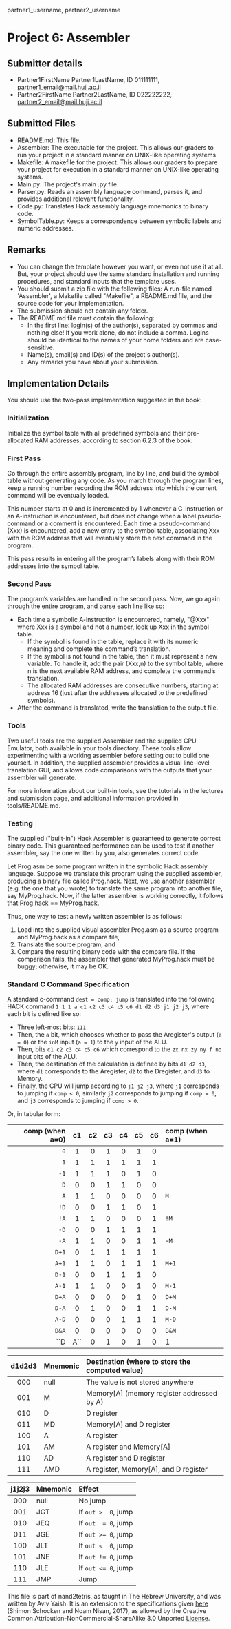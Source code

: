 partner1_username, partner2_username

# Project 6: Assembler

## Submitter details

- Partner1FirstName Partner1LastName, ID 011111111, partner1_email@mail.huji.ac.il
- Partner2FirstName Partner2LastName, ID 022222222, partner2_email@mail.huji.ac.il

## Submitted Files

- README.md: This file.
- Assembler: The executable for the project. This allows our graders to run
  your project in a standard manner on UNIX-like operating systems.
- Makefile: A makefile for the project. This allows our graders to prepare your
  project for execution in a standard manner on UNIX-like operating systems.
- Main.py: The project's main .py file.
- Parser.py: Reads an assembly language command, parses it, and provides
  additional relevant functionality.
- Code.py: Translates Hack assembly language mnemonics to binary code.
- SymbolTable.py: Keeps a correspondence between symbolic labels and
  numeric addresses.

## Remarks

- You can change the template however you want, or even not use it at all.
  But, your project should use the same standard installation and running
  procedures, and standard inputs that the template uses.
- You should submit a zip file with the following files:
  A run-file named 'Assembler', a Makefile called "Makefile", a README.md file,
  and the source code for your implementation.
- The submission should not contain any folder.
- The README.md file must contain the following:
  - In the first line: login(s) of the author(s), separated by commas and
    nothing else! If you work alone, do not include a comma.
    Logins should be identical to the names of your home folders and are
    case-sensitive.
  - Name(s), email(s) and ID(s) of the project's author(s).
  - Any remarks you have about your submission.

## Implementation Details

You should use the two-pass implementation suggested in the book:

### Initialization

Initialize the symbol table with all predefined symbols and their
pre-allocated RAM addresses, according to section 6.2.3 of the book.

### First Pass

Go through the entire assembly program, line by line, and build the symbol
table without generating any code. As you march through the program lines,
keep a running number recording the ROM address into which the current
command will be eventually loaded.

This number starts at 0 and is incremented by 1 whenever a C-instruction
or an A-instruction is encountered, but does not change when a label
pseudo-command or a comment is encountered. Each time a pseudo-command
(Xxx) is encountered, add a new entry to the symbol table, associating
Xxx with the ROM address that will eventually store the next command in
the program.

This pass results in entering all the program’s labels along with their
ROM addresses into the symbol table.

### Second Pass

The program’s variables are handled in the second pass.
Now, we go again through the entire program, and parse each line like so:

- Each time a symbolic A-instruction is encountered, namely, "@Xxx" where Xxx
is a symbol and not a number, look up Xxx in the symbol table.
  - If the symbol is found in the table, replace it with its numeric
    meaning and complete the command’s translation.
  - If the symbol is not found in the table, then it must represent a new
    variable. To handle it, add the pair (Xxx,n) to the symbol table,
    where n is the next available RAM address, and complete the command’s
    translation.
  - The allocated RAM addresses are consecutive numbers, starting at
    address 16 (just after the addresses allocated to the predefined
    symbols).
- After the command is translated, write the translation to the output file.

### Tools

Two useful tools are the supplied Assembler and the supplied CPU
Emulator, both available in your tools directory. These tools allow
experimenting with a working assembler before setting out to build one
yourself. In addition, the supplied assembler provides a visual
line-level translation GUI, and allows code comparisons with the outputs
that your assembler will generate.

For more information about our built-in tools, see the tutorials in the
lectures and submission page, and additional information provided in
tools/README.md.

### Testing

The supplied ("built-in") Hack Assembler is guaranteed to generate
correct binary code. This guaranteed performance can be used to test if
another assembler, say the one written by you, also generates correct code.

Let Prog.asm be some program written in the symbolic Hack assembly
language. Suppose we translate this program using the supplied assembler,
producing a binary file called Prog.hack. Next, we use another assembler
(e.g. the one that you wrote) to translate the same program into another
file, say MyProg.hack. Now, if the latter assembler is working correctly,
it follows that Prog.hack == MyProg.hack.

Thus, one way to test a newly written assembler is as follows:

1. Load into the supplied visual assembler Prog.asm as a source program
   and MyProg.hack as a compare file,
2. Translate the source program, and
3. Compare the resulting binary code with the compare file. If the
   comparison fails, the assembler that generated MyProg.hack must be buggy;
   otherwise, it may be OK.

### Standard C Command Specification

A standard c-command ``dest = comp; jump`` is translated into the following
HACK command ``1 1 1 a c1 c2 c3 c4 c5 c6 d1 d2 d3 j1 j2 j3``, where
each bit is defined like so:

- Three left-most bits: ``111``
- Then, the ``a`` bit, which chooses whether to pass the Aregister's output
  (``a = 0``) or the ``inM`` input (``a = 1``) to the ``y`` input of
  the ALU.
- Then, bits ``c1 c2 c3 c4 c5 c6`` which correspond to the
  ``zx nx zy ny f no`` input bits of the ALU.
- Then, the destination of the calculation is defined by bits
  ``d1 d2 d3``, where ``d1`` corresponds to the Aregister,
  ``d2`` to the Dregister, and ``d3`` to Memory.
- Finally, the CPU will jump according to ``j1 j2 j3``,
  where ``j1`` corresponds to jumping if ``comp < 0``,
  similarly ``j2`` corresponds to jumping if ``comp = 0``,
  and ``j3`` corresponds to jumping if ``comp > 0``.

Or, in tabular form:

| comp (when a=0) | c1 | c2 | c3 | c4 | c5 | c6 | comp (when a=1) |
|----------------:|:--:|:--:|:--:|:--:|:--:|:--:|:----------------|
|           ``0`` |  1 |  0 |  1 |  0 |  1 |  0 |                 |
|           ``1`` |  1 |  1 |  1 |  1 |  1 |  1 |                 |
|          ``-1`` |  1 |  1 |  1 |  0 |  1 |  0 |                 |
|           ``D`` |  0 |  0 |  1 |  1 |  0 |  0 |                 |
|           ``A`` |  1 |  1 |  0 |  0 |  0 |  0 | ``M``           |
|          ``!D`` |  0 |  0 |  1 |  1 |  0 |  1 |                 |
|          ``!A`` |  1 |  1 |  0 |  0 |  0 |  1 | ``!M``          |
|          ``-D`` |  0 |  0 |  1 |  1 |  1 |  1 |                 |
|          ``-A`` |  1 |  1 |  0 |  0 |  1 |  1 | ``-M``          |
|         ``D+1`` |  0 |  1 |  1 |  1 |  1 |  1 |                 |
|         ``A+1`` |  1 |  1 |  0 |  1 |  1 |  1 | ``M+1``         |
|         ``D-1`` |  0 |  0 |  1 |  1 |  1 |  0 |                 |
|         ``A-1`` |  1 |  1 |  0 |  0 |  1 |  0 | ``M-1``         |
|         ``D+A`` |  0 |  0 |  0 |  0 |  1 |  0 | ``D+M``         |
|         ``D-A`` |  0 |  1 |  0 |  0 |  1 |  1 | ``D-M``         |
|         ``A-D`` |  0 |  0 |  0 |  1 |  1 |  1 | ``M-D``         |
|         ``D&A`` |  0 |  0 |  0 |  0 |  0 |  0 | ``D&M``         |
|         ``D|A`` |  0 |  1 |  0 |  1 |  0 |  1 | ``D|M``         |

| d1d2d3 | Mnemonic | Destination (where to store the computed value) |
|:------:|:---------|:------------------------------------------------|
|   000  | null     | The value is not stored anywhere                |
|   001  | M        | Memory[A] (memory register addressed by A)      |
|   010  | D        | D register                                      |
|   011  | MD       | Memory[A] and D register                        |
|   100  | A        | A register                                      |
|   101  | AM       | A register and Memory[A]                        |
|   110  | AD       | A register and D register                       |
|   111  | AMD      | A register, Memory[A], and D register           |

| j1j2j3 | Mnemonic | Effect                  |
|:------:|:---------|:------------------------|
|   000  | null     | No jump                 |
|   001  | JGT      | If ``out >  0``, jump   |
|   010  | JEQ      | If ``out  = 0``, jump   |
|   011  | JGE      | If ``out >= 0``, jump   |
|   100  | JLT      | If ``out <  0``, jump   |
|   101  | JNE      | If ``out != 0``, jump   |
|   110  | JLE      | If ``out <= 0``, jump   |
|   111  | JMP      | Jump                    |

This file is part of nand2tetris, as taught in The Hebrew University, and
was written by Aviv Yaish. It is an extension to the specifications given
[here](https://www.nand2tetris.org) (Shimon Schocken and Noam Nisan, 2017),
as allowed by the Creative Common Attribution-NonCommercial-ShareAlike 3.0
Unported [License](https://creativecommons.org/licenses/by-nc-sa/3.0/).
